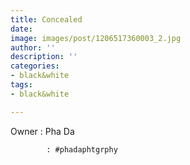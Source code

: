 ```yaml
---
title: Concealed
date: 
image: images/post/1206517360003_2.jpg
author: ''
description: ''
categories:
- black&white
tags:
- black&white

---
```

Owner : Pha Da

            : #phadaphtgrphy
